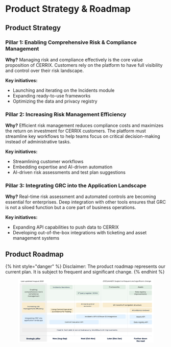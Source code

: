 # Product Strategy & Roadmap

## Product Strategy

### Pillar 1: Enabling Comprehensive Risk & Compliance Management

**Why?** Managing risk and compliance effectively is the core value proposition of CERRIX. Customers rely on the platform to have full visibility and control over their risk landscape.

**Key initiatives:**

* Launching and iterating on the Incidents module
* Expanding ready-to-use frameworks
* Optimizing the data and privacy registry

### Pillar 2: Increasing Risk Management Efficiency

**Why?** Efficient risk management reduces compliance costs and maximizes the return on investment for CERRIX customers. The platform must streamline key workflows to help teams focus on critical decision-making instead of administrative tasks.

**Key initiatives:**

* Streamlining customer workflows
* Embedding expertise and AI-driven automation
* AI-driven risk assessments and test plan suggestions

### Pillar 3: Integrating GRC into the Application Landscape

**Why?** Real-time risk assessment and automated controls are becoming essential for enterprises. Deep integration with other tools ensures that GRC is not a siloed function but a core part of business operations.

**Key initiatives:**

* Expanding API capabilities to push data to CERRIX
* Developing out-of-the-box integrations with ticketing and asset management systems

## Product Roadmap

{% hint style="danger" %}
Disclaimer: The product roadmap represents our current plan. It is subject to frequent and significant change.
{% endhint %}

<figure><img src="../.gitbook/assets/image (1) (1) (1).png" alt=""><figcaption></figcaption></figure>
